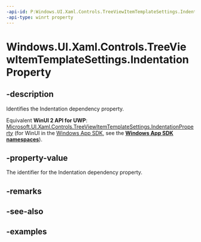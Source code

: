 ```yaml
---
-api-id: P:Windows.UI.Xaml.Controls.TreeViewItemTemplateSettings.IndentationProperty
-api-type: winrt property
---
```


<!-- Property syntax.
public DependencyProperty IndentationProperty { get; }
-->

# Windows.UI.Xaml.Controls.TreeViewItemTemplateSettings.IndentationProperty

## -description

Identifies the Indentation dependency property.

Equivalent **WinUI 2 API for UWP**: [Microsoft.UI.Xaml.Controls.TreeViewItemTemplateSettings.IndentationProperty](/windows/winui/api/microsoft.ui.xaml.controls.treeviewitemtemplatesettings.indentationproperty) (for WinUI in the [Windows App SDK](/windows/apps/windows-app-sdk/), see the **[Windows App SDK namespaces](/windows/windows-app-sdk/api/winrt/)**).

## -property-value

The identifier for the Indentation dependency property.

## -remarks

## -see-also

## -examples

